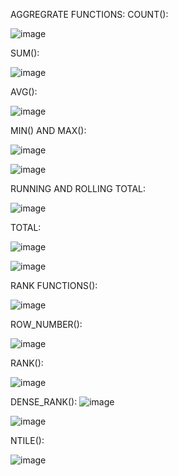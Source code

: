 AGGREGRATE FUNCTIONS:
COUNT():

![image](https://github.com/user-attachments/assets/865395c4-d4bf-40f4-8ab6-81b7f25ef673)

SUM():

![image](https://github.com/user-attachments/assets/b74e4fd2-d4a3-4586-9caa-2536738bcd6b)

AVG():

![image](https://github.com/user-attachments/assets/37333ddf-4053-42e1-b1f2-4b44f55218b0)

MIN() AND MAX():

![image](https://github.com/user-attachments/assets/79520084-3a57-435c-8feb-f34b95a9ae0d)

![image](https://github.com/user-attachments/assets/c7cceddd-1066-4d47-8447-9f4de2edc189)

RUNNING AND ROLLING TOTAL:

![image](https://github.com/user-attachments/assets/e7894bbc-4702-4ce3-9828-0074a138fc6b)

TOTAL:

![image](https://github.com/user-attachments/assets/02aa6b24-de87-4446-9fd1-b143317d2c14)

![image](https://github.com/user-attachments/assets/2f12f8e5-bb04-485c-a754-763f8058527c)

RANK FUNCTIONS():

![image](https://github.com/user-attachments/assets/a4d1489d-569e-4e5c-9bd1-9160a2dcee07)

ROW_NUMBER():

![image](https://github.com/user-attachments/assets/23174e70-b826-421e-9d57-e53092d23eb0)

RANK():

![image](https://github.com/user-attachments/assets/2a0c5f33-82db-4544-bb9e-e512d63c79a8)

DENSE_RANK():
![image](https://github.com/user-attachments/assets/5d4666eb-b9b9-432d-a813-d54fcd3ae954)

![image](https://github.com/user-attachments/assets/efd34959-00eb-4950-b609-9131cd7e26b6)

NTILE():

![image](https://github.com/user-attachments/assets/2d57a5b5-23ac-4b27-88ef-3d2865abfa05)












